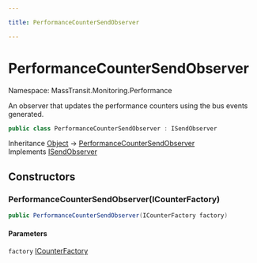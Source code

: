 ```yaml
---

title: PerformanceCounterSendObserver

---
```


# PerformanceCounterSendObserver

Namespace: MassTransit.Monitoring.Performance

An observer that updates the performance counters using the bus events
 generated.

```csharp
public class PerformanceCounterSendObserver : ISendObserver
```

Inheritance [Object](https://learn.microsoft.com/en-us/dotnet/api/system.object) → [PerformanceCounterSendObserver](../masstransit-monitoring-performance/performancecountersendobserver)<br/>
Implements [ISendObserver](../../masstransit-abstractions/masstransit/isendobserver)

## Constructors

### **PerformanceCounterSendObserver(ICounterFactory)**

```csharp
public PerformanceCounterSendObserver(ICounterFactory factory)
```

#### Parameters

`factory` [ICounterFactory](../masstransit-monitoring-performance/icounterfactory)<br/>
